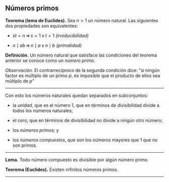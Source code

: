 ﻿## Números primos

**Teorema (lema de Euclides).** Sea $n>1$ un número natural. Las siguientes dos propiedades son equivalentes:

- $st=n\,\Rightarrow\,s=1\,\vee\,t= 1$ *(irreducibilidad)*

- $n\mid ab\,\Rightarrow\, n\mid a\,\vee\,n\mid b$ *(primalidad)*

**Definición.** Un número natural que satisface las condiciones del teorema anterior se conoce como un *número primo*.

*Observación.* El contrarrecíproco de la segunda condición dice: "si ningún factor es múltiplo de un primo $p$, es imposible que el producto de ellos sea múltiplo de $p$"

---

Con esto los números naturales quedan separados en subconjuntos:

- la *unidad*, que es el número $1$, que en términos de divisibilidad divide a todos los números naturales;
- el *cero*, que en términos de divisibilidad no divide a ningún otro número;

- los *números primos*; y
- los *números compuestos*, que son los números mayores que $1$ que no son primos.

---

**Lema.** Todo número compuesto es divisible por algún número primo.

**Teorema (Euclides).** Existen infinitos números primos.

---
